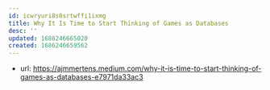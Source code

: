 ```yaml
---
id: icwryuri8s0srtwffi1ixmg
title: Why It Is Time to Start Thinking of Games as Databases
desc: ''
updated: 1686246665020
created: 1686246659562
---
```


- url: https://ajmmertens.medium.com/why-it-is-time-to-start-thinking-of-games-as-databases-e7971da33ac3